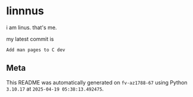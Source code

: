 # linnnus

i am linus. that's me.

my latest commit is

```
Add man pages to C dev
```

## Meta

This README was automatically generated on `fv-az1788-67` using Python
`3.10.17` at `2025-04-19 05:38:13.492475`.
